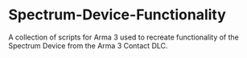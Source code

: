 # Spectrum-Device-Functionality
A collection of scripts for Arma 3 used to recreate functionality of the Spectrum Device from the Arma 3 Contact DLC.
